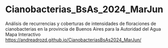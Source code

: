 # Cianobacterias_BsAs_2024_MarJun
Análisis de recurrencias y coberturas de intensidades de floraciones de cianobacterias en la provincia de Buenos Aires para la Autoridad del Agua
Mapa Interactivo
https://andreadrozd.github.io/CianobacteriasBsAs2024_MarJun/
